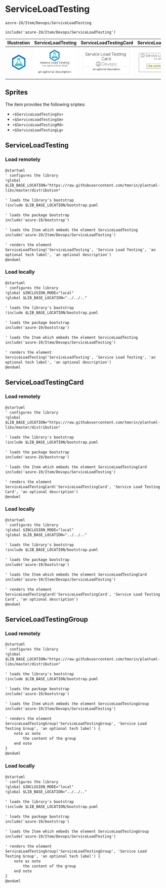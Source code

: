 # ServiceLoadTesting


```text
azure-19/Item/Devops/ServiceLoadTesting
```

```text
include('azure-19/Item/Devops/ServiceLoadTesting')
```



| Illustration | ServiceLoadTesting | ServiceLoadTestingCard | ServiceLoadTestingGroup |
| :---: | :---: | :---: | :---: |
| ![illustration for Illustration](../../../azure-19/Item/Devops/ServiceLoadTesting.png) | ![illustration for ServiceLoadTesting](../../../azure-19/Item/Devops/ServiceLoadTesting.Local.png) | ![illustration for ServiceLoadTestingCard](../../../azure-19/Item/Devops/ServiceLoadTestingCard.Local.png) | ![illustration for ServiceLoadTestingGroup](../../../azure-19/Item/Devops/ServiceLoadTestingGroup.Local.png) |



## Sprites
The item provides the following sriptes:

- `<$ServiceLoadTestingXs>`
- `<$ServiceLoadTestingSm>`
- `<$ServiceLoadTestingMd>`
- `<$ServiceLoadTestingLg>`





## ServiceLoadTesting

### Load remotely
```plantuml
@startuml
' configures the library
!global $LIB_BASE_LOCATION="https://raw.githubusercontent.com/tmorin/plantuml-libs/master/distribution"

' loads the library's bootstrap
!include $LIB_BASE_LOCATION/bootstrap.puml

' loads the package bootstrap
include('azure-19/bootstrap')

' loads the Item which embeds the element ServiceLoadTesting
include('azure-19/Item/Devops/ServiceLoadTesting')

' renders the element
ServiceLoadTesting('ServiceLoadTesting', 'Service Load Testing', 'an optional tech label', 'an optional description')
@enduml
```

### Load locally
```plantuml
@startuml
' configures the library
!global $INCLUSION_MODE="local"
!global $LIB_BASE_LOCATION="../../.."

' loads the library's bootstrap
!include $LIB_BASE_LOCATION/bootstrap.puml

' loads the package bootstrap
include('azure-19/bootstrap')

' loads the Item which embeds the element ServiceLoadTesting
include('azure-19/Item/Devops/ServiceLoadTesting')

' renders the element
ServiceLoadTesting('ServiceLoadTesting', 'Service Load Testing', 'an optional tech label', 'an optional description')
@enduml
```

## ServiceLoadTestingCard

### Load remotely
```plantuml
@startuml
' configures the library
!global $LIB_BASE_LOCATION="https://raw.githubusercontent.com/tmorin/plantuml-libs/master/distribution"

' loads the library's bootstrap
!include $LIB_BASE_LOCATION/bootstrap.puml

' loads the package bootstrap
include('azure-19/bootstrap')

' loads the Item which embeds the element ServiceLoadTestingCard
include('azure-19/Item/Devops/ServiceLoadTesting')

' renders the element
ServiceLoadTestingCard('ServiceLoadTestingCard', 'Service Load Testing Card', 'an optional description')
@enduml
```

### Load locally
```plantuml
@startuml
' configures the library
!global $INCLUSION_MODE="local"
!global $LIB_BASE_LOCATION="../../.."

' loads the library's bootstrap
!include $LIB_BASE_LOCATION/bootstrap.puml

' loads the package bootstrap
include('azure-19/bootstrap')

' loads the Item which embeds the element ServiceLoadTestingCard
include('azure-19/Item/Devops/ServiceLoadTesting')

' renders the element
ServiceLoadTestingCard('ServiceLoadTestingCard', 'Service Load Testing Card', 'an optional description')
@enduml
```

## ServiceLoadTestingGroup

### Load remotely
```plantuml
@startuml
' configures the library
!global $LIB_BASE_LOCATION="https://raw.githubusercontent.com/tmorin/plantuml-libs/master/distribution"

' loads the library's bootstrap
!include $LIB_BASE_LOCATION/bootstrap.puml

' loads the package bootstrap
include('azure-19/bootstrap')

' loads the Item which embeds the element ServiceLoadTestingGroup
include('azure-19/Item/Devops/ServiceLoadTesting')

' renders the element
ServiceLoadTestingGroup('ServiceLoadTestingGroup', 'Service Load Testing Group', 'an optional tech label') {
    note as note
        the content of the group
    end note
}
@enduml
```

### Load locally
```plantuml
@startuml
' configures the library
!global $INCLUSION_MODE="local"
!global $LIB_BASE_LOCATION="../../.."

' loads the library's bootstrap
!include $LIB_BASE_LOCATION/bootstrap.puml

' loads the package bootstrap
include('azure-19/bootstrap')

' loads the Item which embeds the element ServiceLoadTestingGroup
include('azure-19/Item/Devops/ServiceLoadTesting')

' renders the element
ServiceLoadTestingGroup('ServiceLoadTestingGroup', 'Service Load Testing Group', 'an optional tech label') {
    note as note
        the content of the group
    end note
}
@enduml
```

